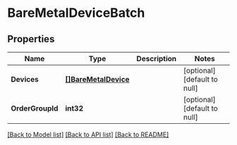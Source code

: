 # BareMetalDeviceBatch

## Properties
Name | Type | Description | Notes
------------ | ------------- | ------------- | -------------
**Devices** | [**[]BareMetalDevice**](BareMetalDevice.md) |  | [optional] [default to null]
**OrderGroupId** | **int32** |  | [optional] [default to null]

[[Back to Model list]](../README.md#documentation-for-models) [[Back to API list]](../README.md#documentation-for-api-endpoints) [[Back to README]](../README.md)


